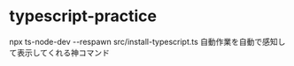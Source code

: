 # typescript-practice

npx ts-node-dev --respawn src/install-typescript.ts
自動作業を自動で感知して表示してくれる神コマンド

